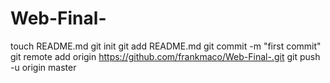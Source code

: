 Web-Final-
==========
touch README.md
git init
git add README.md
git commit -m "first commit"
git remote add origin https://github.com/frankmaco/Web-Final-.git
git push -u origin master
